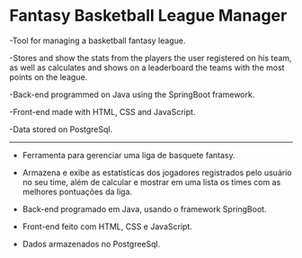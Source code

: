 # Fantasy Basketball League Manager

-Tool for managing a basketball fantasy league.

-Stores and show the stats from the players the user registered on his team, as well as calculates and shows on a leaderboard the teams with the most points on the league.


-Back-end programmed on Java using the SpringBoot framework.

-Front-end made with HTML, CSS and JavaScript.

-Data stored on PostgreSql.

<hr>

- Ferramenta para gerenciar uma liga de basquete fantasy.
- Armazena e exibe as estatísticas dos jogadores registrados pelo usuário no seu time, além de calcular e mostrar em uma lista os times com as melhores pontuações da liga.

- Back-end programado em Java, usando o framework SpringBoot.
- Front-end feito com HTML, CSS e JavaScript.
- Dados armazenados no PostgreeSql.
